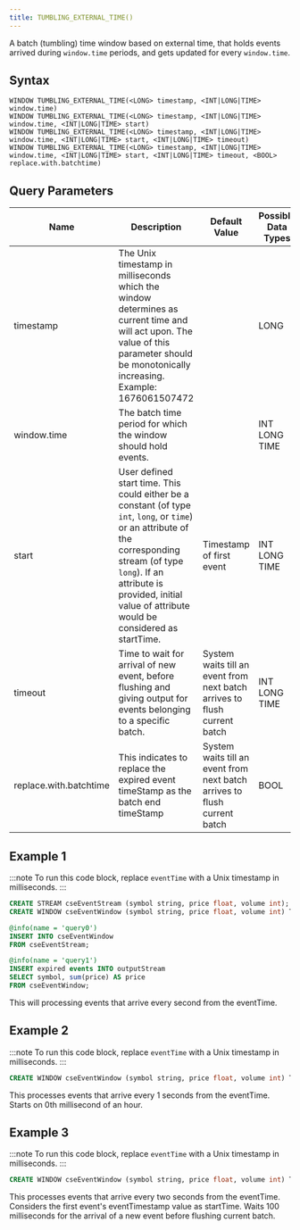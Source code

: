 ```yaml
---
title: TUMBLING_EXTERNAL_TIME()
---
```


A batch (tumbling) time window based on external time, that holds events arrived during `window.time` periods, and gets updated for every `window.time`.

## Syntax

    WINDOW TUMBLING_EXTERNAL_TIME(<LONG> timestamp, <INT|LONG|TIME> window.time)
    WINDOW TUMBLING_EXTERNAL_TIME(<LONG> timestamp, <INT|LONG|TIME> window.time, <INT|LONG|TIME> start)
    WINDOW TUMBLING_EXTERNAL_TIME(<LONG> timestamp, <INT|LONG|TIME> window.time, <INT|LONG|TIME> start, <INT|LONG|TIME> timeout)
    WINDOW TUMBLING_EXTERNAL_TIME(<LONG> timestamp, <INT|LONG|TIME> window.time, <INT|LONG|TIME> start, <INT|LONG|TIME> timeout, <BOOL> replace.with.batchtime)

## Query Parameters

| Name                   | Description        | Default Value           | Possible Data Types | Optional | Dynamic |
|--------------|---------------------------------------|--------------------------|------------------|----------|---------|
| timestamp              | The Unix timestamp in milliseconds which the window determines as current time and will act upon. The value of this parameter should be monotonically increasing. Example: 1676061507472 |                        | LONG                | No       | Yes     |
| window.time            | The batch time period for which the window should hold events.    |                      | INT LONG TIME       | No       | No      |
| start             | User defined start time. This could either be a constant (of type `int`, `long`, or `time`) or an attribute of the corresponding stream (of type `long`). If an attribute is provided, initial value of attribute would be considered as startTime. | Timestamp of first event     | INT LONG TIME       | Yes      | Yes     |
| timeout      | Time to wait for arrival of new event, before flushing and giving output for events belonging to a specific batch.    | System waits till an event from next batch arrives to flush current batch | INT LONG TIME       | Yes      | No      |
| replace.with.batchtime | This indicates to replace the expired event timeStamp as the batch end timeStamp        | System waits till an event from next batch arrives to flush current batch | BOOL          | Yes      | No      |

## Example 1

:::note
To run this code block, replace `eventTime` with a Unix timestamp in milliseconds.
:::

```sql
CREATE STREAM cseEventStream (symbol string, price float, volume int);
CREATE WINDOW cseEventWindow (symbol string, price float, volume int) TUMBLING_EXTERNAL_TIME(eventTime, 1 sec) OUTPUT expired events;

@info(name = 'query0')
INSERT INTO cseEventWindow
FROM cseEventStream;

@info(name = 'query1')
INSERT expired events INTO outputStream 
SELECT symbol, sum(price) AS price
FROM cseEventWindow;
```

This will processing events that arrive every second from the eventTime.

## Example 2

:::note
To run this code block, replace `eventTime` with a Unix timestamp in milliseconds.
:::

```sql
CREATE WINDOW cseEventWindow (symbol string, price float, volume int) TUMBLING_EXTERNAL_TIME(eventTime, 20 sec, 0) OUTPUT expired events;
```

This processes events that arrive every 1 seconds from the eventTime. Starts on 0th millisecond of an hour.

## Example 3

:::note
To run this code block, replace `eventTime` with a Unix timestamp in milliseconds.
:::

```sql
CREATE WINDOW cseEventWindow (symbol string, price float, volume int) TUMBLING_EXTERNAL_TIME(eventTime, 2 sec, eventTimestamp, 100) OUTPUT expired events;
```

This processes events that arrive every two seconds from the eventTime. Considers the first event's eventTimestamp value as startTime. Waits 100 milliseconds for the arrival of a new event before flushing current batch.
